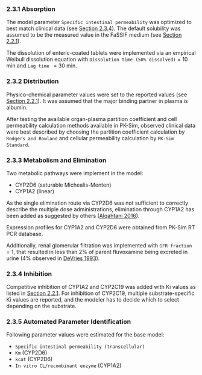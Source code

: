 ### 2.3.1 Absorption

The model parameter `Specific intestinal permeability` was optimized to best match clinical data (see  [Section 2.3.4](#234-automated-parameter-identification)). The default solubility was assumed to be the measured value in the FaSSIF medium (see [Section 2.2.1](#221-in-vitro-and-physico-chemical-data)).

The dissolution of enteric-coated tablets were implemented via an empirical Weibull dissolution equation with `Dissolution time (50% dissolved)` = 10 min and `Lag time ` = 30 min.

### 2.3.2 Distribution

Physico-chemical parameter values were set to the reported values (see [Section 2.2.1](#221-in-vitro-and-physico-chemical-data)). It was assumed that the major binding partner in plasma is albumin.

After testing the available organ-plasma partition coefficient and cell permeability calculation methods available in PK-Sim, observed clinical data were best described by choosing the partition coefficient calculation by `Rodgers and Rowland` and cellular permeability calculation by `PK-Sim Standard`.

### 2.3.3 Metabolism and Elimination

Two metabolic pathways were implement in the model:

* CYP2D6 (saturable Michealis-Menten)
* CYP1A2 (linear)

As the single elimination route via CYP2D6 was not sufficient to correctly describe the multiple dose administrations, elimination through CYP1A2 has been added as suggested by others ([Alqahtani 2016](#5-references)).

Expression profiles for CYP1A2 and CYP2D6 were obtained from PK-Sim RT PCR database. 

Additionally, renal glomerular filtration was implemented with `GFR fraction` = 1, that resulted in less than 2% of parent fluvoxamine being excreted in urine (4% observed in [DeVries 1993](#5-references)).

### 2.3.4 Inhibition

Competitive inhibition of  CYP1A2 and CYP2C19 was added with Ki values as listed in [Section 2.2.1](#221-in-vitro-and-physico-chemical-data). For inhibition of CYP2C19, multiple substrate-specific Ki values are reported, and the modeler has to decide which to select depending on the substrate.

### 2.3.5 Automated Parameter Identification

Following parameter values were estimated for the base model:

- `Specific intestinal permeability (transcellular)`
- `Km` (CYP2D6)
- `kcat` (CYP2D6)
- `In vitro CL/recombinant enzyme` (CYP1A2)
